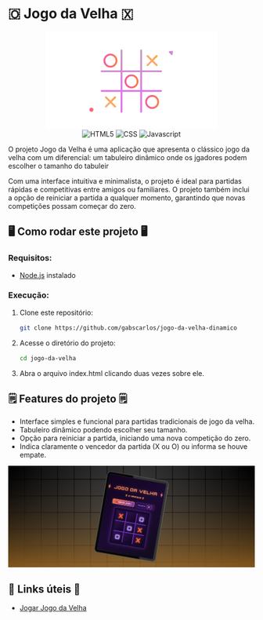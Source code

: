 # 🇴 Jogo da Velha 🇽

<div align="center">
<img src="https://github.com/gabscarlos/jogo-da-velha-dinamico/raw/main/.gitassets/capa.png" width="350" />


<div data-badges>
    <img src="https://img.shields.io/badge/HTML5-E34F26?style=for-the-badge&logo=html5&logoColor=white" alt="HTML5" />
    <img src="https://img.shields.io/badge/CSS3-1572B6?style=for-the-badge&logo=css3&logoColor=white" alt="CSS" />
    <img src="https://img.shields.io/badge/JavaScript-323330?style=for-the-badge&logo=javascript&logoColor=F7DF1E" alt="Javascript" />
</div>
</div>

O projeto Jogo da Velha é uma aplicação que apresenta o clássico jogo da velha com um diferencial: um tabuleiro dinâmico onde os jgadores podem escolher o tamanho do tabuleir

Com uma interface intuitiva e minimalista, o projeto é ideal para partidas rápidas e competitivas entre amigos ou familiares. O projeto também inclui a opção de reiniciar a partida a qualquer momento, garantindo que novas competições possam começar do zero.

## 🖥️ Como rodar este projeto 🖥️

### Requisitos:

- [Node.js](https://nodejs.org/pt) instalado

### Execução:

1. Clone este repositório:

   ```sh
   git clone https://github.com/gabscarlos/jogo-da-velha-dinamico
   ```

2. Acesse o diretório do projeto:

   ```sh
   cd jogo-da-velha
   ```

3. Abra o arquivo index.html clicando duas vezes sobre ele.

## 🗒️ Features do projeto 🗒️

- Interface simples e funcional para partidas tradicionais de jogo da velha.
- Tabuleiro dinâmico podendo escolher seu tamanho.
- Opção para reiniciar a partida, iniciando uma nova competição do zero.
- Indica claramente o vencedor da partida (X ou O) ou informa se houve empate.

![](https://github.com/gabscarlos/jogo-da-velha-dinamico/raw/main/.gitassets/2.jpg)

## 💎 Links úteis 💎

- <a href="https://gabscarlos.github.io/jogo-da-velha-dinamico/" target="_blank">Jogar Jogo da Velha</a>
